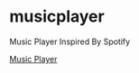 # musicplayer
Music Player Inspired By Spotify

<a href="https://soumyajeet-xo.github.io/musicplayer/index.html">Music Player</a>
